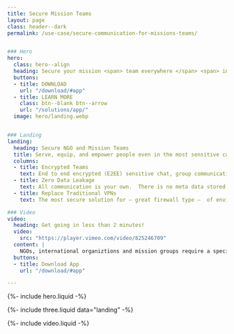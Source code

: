 ```yaml
---
title: Secure Mission Teams
layout: page
class: header--dark
permalink: /use-case/secure-communication-for-missions-teams/


### Hero
hero:
  class: hero--align
  heading: Secure your mission <span> team everywhere </span> <span> in the world</span>.
  buttons:
  - title: DOWNLOAD
    url: "/download/#app"
  - title: LEARN MORE
    class: btn--blank btn--arrow
    url: "/solutions/app/"
  image: hero/landing.webp


### Landing
landing:
  heading: Secure NGO and Mission Teams
  title: Serve, equip, and empower people even in the most sensitive countries around the world with the greatest level of security in an easy to use application. 
  columns:
  - title: Encrypted Teams
    text: End to end encrypted (E2EE) sensitive chat, group communication, online training, file collaborations, information wiki, repositories and websites to protect your people and their contacts.  
  - title: Zero Data Leakage
    text: All communication is your own.  There is no meta data stored on users, not even a phone number, email, or IP address, which protects both your team and network of contacts from being leaked.
  - title: Replace Traditional VPNs
    text: The most secure solution for – great firewall type –  of environments around the world to tunnel internet traffic by replacing traditional VPN IP addresses flagging content. 

### Video
video:
  heading: Get going in less than 2 minutes!
  video: 
    src: "https://player.vimeo.com/video/825246709"
  content: |
    NGOs, international organiztions and mission groups require a specialized security.  We get it, we've lived it for most of our lives.  Our desire is to help protect your people, contacts and communication while supporting your purposes to bless people around the world. Traditional VPNs and modern cloud storage solutions are costly and don't have the level of security or privacy required. If you need a solution for even the most sensitive enviroments around the world, please contact us, Diode may be the perfect solution.
  buttons:
  - title: Download App
    url: "/download/#app"

---
```


{%- include hero.liquid -%}

{%- include three.liquid data="landing" -%}

{%- include video.liquid -%}
